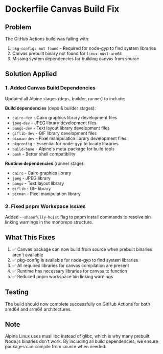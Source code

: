 # Dockerfile Canvas Build Fix

## Problem
The GitHub Actions build was failing with:
1. `pkg-config: not found` - Required for node-gyp to find system libraries
2. Canvas prebuilt binary not found for `linux-musl-arm64`
3. Missing system dependencies for building canvas from source

## Solution Applied

### 1. Added Canvas Build Dependencies
Updated all Alpine stages (deps, builder, runner) to include:

**Build dependencies** (deps & builder stages):
- `cairo-dev` - Cairo graphics library development files
- `jpeg-dev` - JPEG library development files
- `pango-dev` - Text layout library development files
- `giflib-dev` - GIF library development files
- `pixman-dev` - Pixel manipulation library development files
- `pkgconfig` - Essential for node-gyp to locate libraries
- `build-base` - Alpine's meta-package for build tools
- `bash` - Better shell compatibility

**Runtime dependencies** (runner stage):
- `cairo` - Cairo graphics library
- `jpeg` - JPEG library
- `pango` - Text layout library
- `giflib` - GIF library
- `pixman` - Pixel manipulation library

### 2. Fixed pnpm Workspace Issues
Added `--shamefully-hoist` flag to pnpm install commands to resolve bin linking warnings in the monorepo structure.

## What This Fixes
1. ✅ Canvas package can now build from source when prebuilt binaries aren't available
2. ✅ pkg-config is available for node-gyp to find system libraries
3. ✅ All required libraries for canvas compilation are present
4. ✅ Runtime has necessary libraries for canvas to function
5. ✅ Reduced pnpm workspace bin linking warnings

## Testing
The build should now complete successfully on GitHub Actions for both amd64 and arm64 architectures.

## Note
Alpine Linux uses musl libc instead of glibc, which is why many prebuilt Node.js binaries don't work. By including all build dependencies, we ensure packages can compile from source when needed.